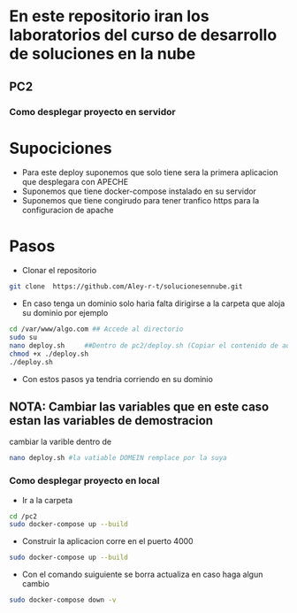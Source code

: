 # En este repositorio iran los laboratorios del curso de desarrollo de soluciones en la nube
## PC2


### Como desplegar proyecto en servidor
# Supociciones
- Para este deploy suponemos que solo tiene sera la primera aplicacion que desplegara con APECHE
- Suponemos que tiene docker-compose instalado en su servidor
- Suponemos que tiene congirudo para tener tranfico https para la configuracion de apache 

# Pasos
- Clonar el repositorio
```bash
git clone  https://github.com/Aley-r-t/solucionesennube.git
```
- En caso tenga un dominio solo haria falta dirigirse a la carpeta que aloja su dominio por ejemplo 
```bash
cd /var/www/algo.com ## Accede al directorio
sudo su
nano deploy.sh     ##Dentro de pc2/deploy.sh (Copiar el contenido de aqui)
chmod +x ./deploy.sh
./deploy.sh
```
- Con estos pasos ya tendria corriendo en su dominio 
## NOTA: Cambiar las variables que en este caso estan las variables de demostracion
cambiar la varible dentro de 
```bash
nano deploy.sh #la vatiable DOMEIN remplace por la suya
```
### Como desplegar proyecto en local
- Ir a la carpeta 
```bash
cd /pc2 
sudo docker-compose up --build 
```

- Construir la aplicacion corre en el puerto 4000
```bash
sudo docker-compose up --build 
```

- Con el comando suiguiente se borra actualiza en caso haga algun cambio
```bash
sudo docker-compose down -v 
```